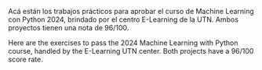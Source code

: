 Acá están los trabajos prácticos para aprobar el curso de Machine Learning con Python 2024, brindado por el centro E-Learning de la UTN. Ambos proyectos tienen una nota de 96/100.

Here are the exercises to pass the 2024 Machine Learning with Python course, handled by the E-Learning UTN center. Both projects have a 96/100 score rate.
